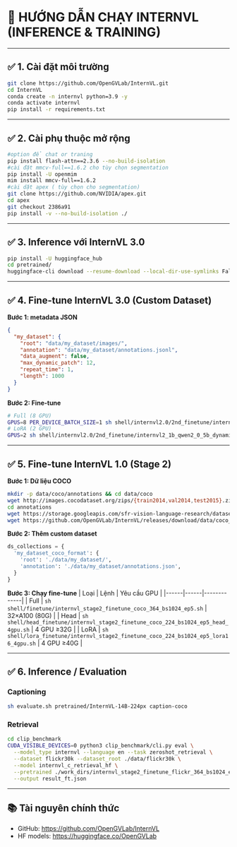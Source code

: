 # 📌 HƯỚNG DẪN CHẠY INTERNVL (INFERENCE & TRAINING)

---

## ✅ 1. Cài đặt môi trường
```bash
git clone https://github.com/OpenGVLab/InternVL.git
cd InternVL
conda create -n internvl python=3.9 -y
conda activate internvl
pip install -r requirements.txt
```

---
## ✅ 2. Cài phụ thuộc mở rộng
```bash
#option để chat or traning
pip install flash-attn==2.3.6 --no-build-isolation
#cài đặt mmcv-full==1.6.2 cho tùy chọn segmentation
pip install -U openmim
mim install mmcv-full==1.6.2
#cài dặt apex ( tùy chọn cho segmentation) 
git clone https://github.com/NVIDIA/apex.git
cd apex
git checkout 2386a91
pip install -v --no-build-isolation ./
```

---
## ✅ 3. Inference với InternVL 3.0
```bash
pip install -U huggingface_hub
cd pretrained/
huggingface-cli download --resume-download --local-dir-use-symlinks False OpenGVLab/InternVL3-1B --local-dir InternVL3-1B
```

---
## ✅ 4. Fine-tune InternVL 3.0 (Custom Dataset)
**Bước 1: metadata JSON**
```json
{
  "my_dataset": {
    "root": "data/my_dataset/images/",
    "annotation": "data/my_dataset/annotations.jsonl",
    "data_augment": false,
    "max_dynamic_patch": 12,
    "repeat_time": 1,
    "length": 1000
  }
}
```
**Bước 2: Fine-tune**
```bash
# Full (8 GPU)
GPUS=8 PER_DEVICE_BATCH_SIZE=1 sh shell/internvl2.0/2nd_finetune/internvl2_1b_qwen2_0_5b_dynamic_res_2nd_finetune_full.sh
# LoRA (2 GPU)
GPUS=2 sh shell/internvl2.0/2nd_finetune/internvl2_1b_qwen2_0_5b_dynamic_res_2nd_finetune_lora.sh
```

---
## ✅ 5. Fine-tune InternVL 1.0 (Stage 2)
**Bước 1: Dữ liệu COCO**
```bash
mkdir -p data/coco/annotations && cd data/coco
wget http://images.cocodataset.org/zips/{train2014,val2014,test2015}.zip && unzip '*.zip'
cd annotations
wget https://storage.googleapis.com/sfr-vision-language-research/datasets/coco_karpathy_train.json
wget https://github.com/OpenGVLab/InternVL/releases/download/data/coco_karpathy_test.json
```
**Bước 2: Thêm custom dataset**
```python
ds_collections = {
  'my_dataset_coco_format': {
    'root': './data/my_dataset/',
    'annotation': './data/my_dataset/annotations.json',
  }
}
```
**Bước 3: Chạy fine-tune**
| Loại | Lệnh | Yêu cầu GPU |
|------|------|-------------|
| Full | `sh shell/finetune/internvl_stage2_finetune_coco_364_bs1024_ep5.sh` | 32×A100 (80G) |
| Head | `sh shell/head_finetune/internvl_stage2_finetune_coco_224_bs1024_ep5_head_4gpu.sh` | 4 GPU ≥32G |
| LoRA | `sh shell/lora_finetune/internvl_stage2_finetune_coco_224_bs1024_ep5_lora16_4gpu.sh` | 4 GPU ≥40G |

---
## ✅ 6. Inference / Evaluation
### Captioning
```bash
sh evaluate.sh pretrained/InternVL-14B-224px caption-coco
```
### Retrieval
```bash
cd clip_benchmark
CUDA_VISIBLE_DEVICES=0 python3 clip_benchmark/cli.py eval \
  --model_type internvl --language en --task zeroshot_retrieval \
  --dataset flickr30k --dataset_root ./data/flickr30k \
  --model internvl_c_retrieval_hf \
  --pretrained ./work_dirs/internvl_stage2_finetune_flickr_364_bs1024_ep10/ \
  --output result_ft.json
```

---
## 📚 Tài nguyên chính thức
- GitHub: https://github.com/OpenGVLab/InternVL
- HF models: https://huggingface.co/OpenGVLab
